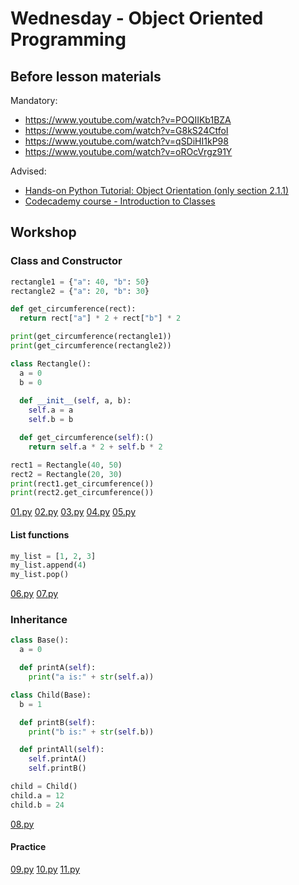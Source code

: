 # Wednesday - Object Oriented Programming

## Before lesson materials

Mandatory:

 - https://www.youtube.com/watch?v=POQIIKb1BZA
 - https://www.youtube.com/watch?v=G8kS24CtfoI
 - https://www.youtube.com/watch?v=qSDiHI1kP98
 - https://www.youtube.com/watch?v=oROcVrgz91Y 

Advised:

 - [Hands-on Python Tutorial: Object Orientation (only section 2.1.1)](http://anh.cs.luc.edu/python/hands-on/3.1/handsonHtml/strings3.html#object-orientation)
 - [Codecademy course - Introduction to Classes](https://www.codecademy.com/courses/python-intermediate-en-WL8e4/0/1)


## Workshop
### Class and Constructor

```python
rectangle1 = {"a": 40, "b": 50}
rectangle2 = {"a": 20, "b": 30}

def get_circumference(rect):
  return rect["a"] * 2 + rect["b"] * 2

print(get_circumference(rectangle1))
print(get_circumference(rectangle2))
```

```python
class Rectangle():
  a = 0
  b = 0
  
  def __init__(self, a, b):
    self.a = a
    self.b = b

  def get_circumference(self):()
    return self.a * 2 + self.b * 2

rect1 = Rectangle(40, 50)
rect2 = Rectangle(20, 30)
print(rect1.get_circumference())
print(rect2.get_circumference())

```
[01.py](01.py)
[02.py](02.py)
[03.py](03.py)
[04.py](04.py)
[05.py](05.py)

#### List functions

```python
my_list = [1, 2, 3]
my_list.append(4)
my_list.pop()
```

[06.py](06.py)
[07.py](07.py)

### Inheritance
```python
class Base():
  a = 0

  def printA(self):
    print("a is:" + str(self.a))

class Child(Base):
  b = 1

  def printB(self):
    print("b is:" + str(self.b))

  def printAll(self):
    self.printA()
    self.printB()

child = Child()
child.a = 12
child.b = 24
```
[08.py](08.py)

#### Practice
[09.py](09.py)
[10.py](10.py)
[11.py](11.py)

